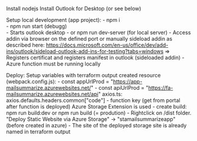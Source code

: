 Install nodejs
Install Outlook for Desktop (or see below)


Setup local development (app project):
    - npm i  
    - npm run start (debugg)  
      - Starts outlook desktop
    - or npm run dev-server (for local server)
      - Access addin via browser on the defined port or manually sideload addin as described here: https://docs.microsoft.com/en-us/office/dev/add-ins/outlook/sideload-outlook-add-ins-for-testing?tabs=windows
    => Registers certificat and registers manifest in outlook (sideloaded addin)
    - Azure function must be running locally

Deploy:
Setup variables with terraform output created resource (webpack.config.js):
    - const appUrlProd = "https://app-mailsummarize.azurewebsites.net/"
    - const apiUrlProd = "https://fa-mailsummarize.azurewebsites.net/api"
    axios.ts:  axios.defaults.headers.common["code"] - function key (get from portal after function is deployed)
     Azure Storage Extension is used
    - create build: npm run build:dev or npm run build (= prodution)
    - Rightclick on /dist folder. "Deploy Static Website via Azure Storage" -> "stamailsummarizeapp" (before created in azure)
    - The site of the deployed storage site is already named in terraform output